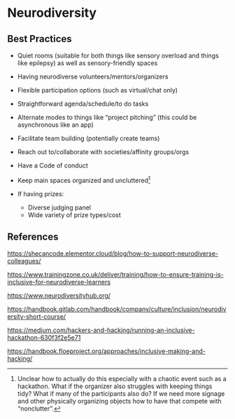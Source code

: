 # Neurodiversity

## Best Practices

- Quiet rooms (suitable for both things like sensory overload and things like epilepsy) as well as sensory-friendly spaces

- Having neurodiverse volunteers/mentors/organizers

- Flexible participation options (such as virtual/chat only)

- Straightforward agenda/schedule/to do tasks

- Alternate modes to things like “project pitching” (this could be asynchronous like an app)

- Facilitate team building (potentially create teams)

- Reach out to/collaborate with societies/affinity groups/orgs

- Have a Code of conduct

- Keep main spaces organized and uncluttered[^1]

- If having prizes:
  - Diverse judging panel
  - Wide variety of prize types/cost

[^1]: Unclear how to actually do this especially with a chaotic event such as a hackathon. What if the organizer also struggles with keeping things tidy? What if many of the participants also do? If we need more signage and other physically organizing objects how to have that compete with “nonclutter”.

## References

https://shecancode.elementor.cloud/blog/how-to-support-neurodiverse-colleagues/

https://www.trainingzone.co.uk/deliver/training/how-to-ensure-training-is-inclusive-for-neurodiverse-learners

https://www.neurodiversityhub.org/

https://handbook.gitlab.com/handbook/company/culture/inclusion/neurodiversity-short-course/

https://medium.com/hackers-and-hacking/running-an-inclusive-hackathon-630f3f2e5e71

https://handbook.floeproject.org/approaches/inclusive-making-and-hacking/
